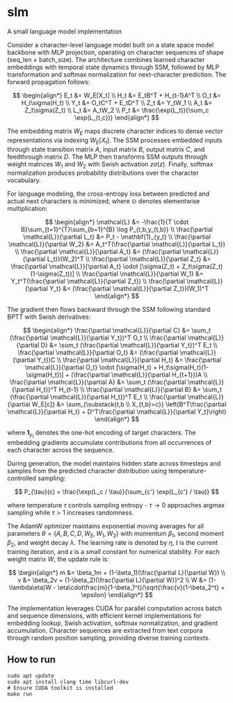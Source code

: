 # slm
A small language model implementation

Consider a character-level language model built on a state space model backbone with MLP projection, operating on character sequences of shape (seq_len × batch_size). The architecture combines learned character embeddings with temporal state dynamics through SSM, followed by MLP transformation and softmax normalization for next-character prediction. The forward propagation follows:

$$
\begin{align*}
E_t &= W_E[X_t] \\
H_t &= E_tB^T + H_{t-1}A^T \\
O_t &= H_t\sigma(H_t) \\
Y_t &= O_tC^T + E_tD^T \\
Z_t &= Y_tW_1 \\
A_t &= Z_t\sigma(Z_t) \\
L_t &= A_tW_2 \\
P_t &= \frac{\exp(L_t)}{\sum_c \exp(L_{t,c})}
\end{align*}
$$

The embedding matrix $W_E$ maps discrete character indices to dense vector representations via indexing $W_E[X_t]$. The SSM processes embedded inputs through state transition matrix $A$, input matrix $B$, output matrix $C$, and feedthrough matrix $D$. The MLP then transforms SSM outputs through weight matrices $W_1$ and $W_2$ with Swish activation $z\sigma(z)$. Finally, softmax normalization produces probability distributions over the character vocabulary.

For language modeling, the cross-entropy loss between predicted and actual next characters is minimized, where $\odot$ denotes elementwise multiplication:

$$
\begin{align*}
\mathcal{L} &= -\frac{1}{T \cdot B}\sum_{t=1}^{T}\sum_{b=1}^{B} \log P_{t,b,y_{t,b}} \\
\frac{\partial \mathcal{L}}{\partial L_t} &= P_t - \mathbf{1}_{y_t} \\
\frac{\partial \mathcal{L}}{\partial W_2} &= A_t^T(\frac{\partial \mathcal{L}}{\partial L_t}) \\
\frac{\partial \mathcal{L}}{\partial A_t} &= (\frac{\partial \mathcal{L}}{\partial L_t})(W_2)^T \\
\frac{\partial \mathcal{L}}{\partial Z_t} &= \frac{\partial \mathcal{L}}{\partial A_t} \odot [\sigma(Z_t) + Z_t\sigma(Z_t)(1-\sigma(Z_t))] \\
\frac{\partial \mathcal{L}}{\partial W_1} &= Y_t^T(\frac{\partial \mathcal{L}}{\partial Z_t}) \\
\frac{\partial \mathcal{L}}{\partial Y_t} &= (\frac{\partial \mathcal{L}}{\partial Z_t})(W_1)^T
\end{align*}
$$

The gradient then flows backward through the SSM following standard BPTT with Swish derivatives:

$$
\begin{align*}
\frac{\partial \mathcal{L}}{\partial C} &= \sum_t (\frac{\partial \mathcal{L}}{\partial Y_t})^T O_t \\
\frac{\partial \mathcal{L}}{\partial D} &= \sum_t (\frac{\partial \mathcal{L}}{\partial Y_t})^T E_t \\
\frac{\partial \mathcal{L}}{\partial O_t} &= (\frac{\partial \mathcal{L}}{\partial Y_t})C \\
\frac{\partial \mathcal{L}}{\partial H_t} &= \frac{\partial \mathcal{L}}{\partial O_t} \odot [\sigma(H_t) + H_t\sigma(H_t)(1-\sigma(H_t))] + (\frac{\partial \mathcal{L}}{\partial H_{t+1}})A \\
\frac{\partial \mathcal{L}}{\partial A} &= \sum_t (\frac{\partial \mathcal{L}}{\partial H_t})^T H_{t-1} \\
\frac{\partial \mathcal{L}}{\partial B} &= \sum_t (\frac{\partial \mathcal{L}}{\partial H_t})^T E_t \\
\frac{\partial \mathcal{L}}{\partial W_E[c]} &= \sum_{\substack{t,b \\ X_{t,b}=c}} \left(B^T\frac{\partial \mathcal{L}}{\partial H_t} + D^T\frac{\partial \mathcal{L}}{\partial Y_t}\right)
\end{align*}
$$

where $\mathbf{1}_{y_t}$ denotes the one-hot encoding of target characters. The embedding gradients accumulate contributions from all occurrences of each character across the sequence.

During generation, the model maintains hidden state across timesteps and samples from the predicted character distribution using temperature-controlled sampling:

$$
P_{\tau}(c) = \frac{\exp(L_c / \tau)}{\sum_{c'} \exp(L_{c'} / \tau)}
$$

where temperature $\tau$ controls sampling entropy - $\tau \rightarrow 0$ approaches argmax sampling while $\tau > 1$ increases randomness.

The AdamW optimizer maintains exponential moving averages for all parameters $\theta = \{A, B, C, D, W_E, W_1, W_2\}$ with momentum $\beta_1$, second moment $\beta_2$, and weight decay $\lambda$. The learning rate is denoted by $\eta$, $t$ is the current training iteration, and $\epsilon$ is a small constant for numerical stability. For each weight matrix $W$, the update rule is:

$$
\begin{align*}
m &= \beta_1m + (1-\beta_1)(\frac{\partial L}{\partial W}) \\
v &= \beta_2v + (1-\beta_2)(\frac{\partial L}{\partial W})^2 \\
W &= (1-\lambda\eta)W - \eta\cdot\frac{m}{1-\beta_1^t}/\sqrt{\frac{v}{1-\beta_2^t} + \epsilon}
\end{align*}
$$

The implementation leverages CUDA for parallel computation across batch and sequence dimensions, with efficient kernel implementations for embedding lookup, Swish activation, softmax normalization, and gradient accumulation. Character sequences are extracted from text corpora through random position sampling, providing diverse training contexts.

## How to run
```
sudo apt update
sudo apt install clang time libcurl-dev
# Ensure CUDA toolkit is installed
make run
```